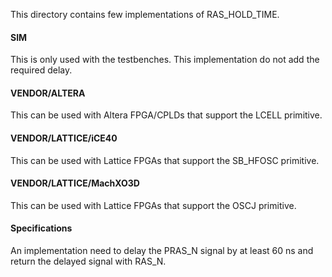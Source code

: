 This directory contains few implementations of RAS_HOLD_TIME.

#### SIM
This is only used with the testbenches. This implementation do not add the required delay.

#### VENDOR/ALTERA
This can be used with Altera FPGA/CPLDs that support the LCELL primitive.

#### VENDOR/LATTICE/iCE40
This can be used with Lattice FPGAs that support the SB_HFOSC primitive.

#### VENDOR/LATTICE/MachXO3D
This can be used with Lattice FPGAs that support the OSCJ primitive.

#### Specifications
An implementation need to delay the PRAS_N signal by at least 60 ns and return the delayed signal with RAS_N.

